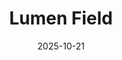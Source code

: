 ---
layout: post
title: "Lumen Field"
description: 
permalink: /west-coast/travel/seattle/lumen/
date: 2025-10-21
---